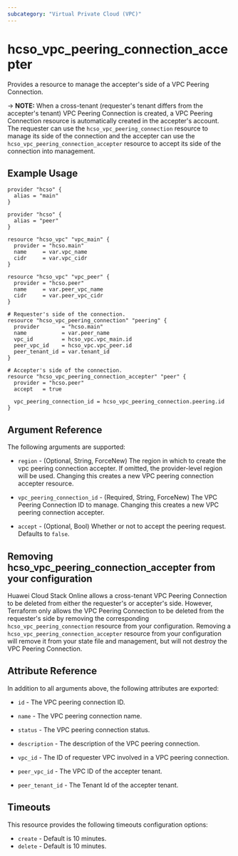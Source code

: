 ```yaml
---
subcategory: "Virtual Private Cloud (VPC)"
---
```


# hcso_vpc_peering_connection_accepter

Provides a resource to manage the accepter's side of a VPC Peering Connection.

-> **NOTE:** When a cross-tenant (requester's tenant differs from the accepter's tenant) VPC Peering Connection
  is created, a VPC Peering Connection resource is automatically created in the accepter's account.
  The requester can use the `hcso_vpc_peering_connection` resource to manage its side of the connection and
  the accepter can use the `hcso_vpc_peering_connection_accepter` resource to accept its side of the connection
  into management.

## Example Usage

```hcl
provider "hcso" {
  alias = "main"
}

provider "hcso" {
  alias = "peer"
}

resource "hcso_vpc" "vpc_main" {
  provider = "hcso.main"
  name     = var.vpc_name
  cidr     = var.vpc_cidr
}

resource "hcso_vpc" "vpc_peer" {
  provider = "hcso.peer"
  name     = var.peer_vpc_name
  cidr     = var.peer_vpc_cidr
}

# Requester's side of the connection.
resource "hcso_vpc_peering_connection" "peering" {
  provider       = "hcso.main"
  name           = var.peer_name
  vpc_id         = hcso_vpc.vpc_main.id
  peer_vpc_id    = hcso_vpc.vpc_peer.id
  peer_tenant_id = var.tenant_id
}

# Accepter's side of the connection.
resource "hcso_vpc_peering_connection_accepter" "peer" {
  provider = "hcso.peer"
  accept   = true

  vpc_peering_connection_id = hcso_vpc_peering_connection.peering.id
}
 ```

## Argument Reference

The following arguments are supported:

* `region` - (Optional, String, ForceNew) The region in which to create the vpc peering connection accepter. If omitted,
  the provider-level region will be used. Changing this creates a new VPC peering connection accepter resource.

* `vpc_peering_connection_id` - (Required, String, ForceNew) The VPC Peering Connection ID to manage. Changing this
  creates a new VPC peering connection accepter.

* `accept` - (Optional, Bool) Whether or not to accept the peering request. Defaults to `false`.

## Removing hcso_vpc_peering_connection_accepter from your configuration

Huawei Cloud Stack Online allows a cross-tenant VPC Peering Connection to be deleted from either the requester's or
accepter's side. However, Terraform only allows the VPC Peering Connection to be deleted from the requester's side
by removing the corresponding `hcso_vpc_peering_connection` resource from your configuration.
Removing a `hcso_vpc_peering_connection_accepter` resource from your configuration will remove it from your
state file and management, but will not destroy the VPC Peering Connection.

## Attribute Reference

In addition to all arguments above, the following attributes are exported:

* `id` - The VPC peering connection ID.

* `name` - The VPC peering connection name.

* `status` - The VPC peering connection status.

* `description` - The description of the VPC peering connection.

* `vpc_id` - The ID of requester VPC involved in a VPC peering connection.

* `peer_vpc_id` - The VPC ID of the accepter tenant.

* `peer_tenant_id` - The Tenant Id of the accepter tenant.

## Timeouts

This resource provides the following timeouts configuration options:

* `create` - Default is 10 minutes.
* `delete` - Default is 10 minutes.
